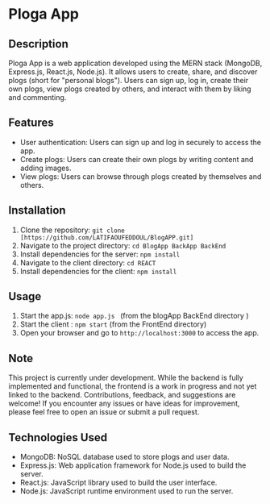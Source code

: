 # Ploga App

## Description
Ploga App is a web application developed using the MERN stack (MongoDB, Express.js, React.js, Node.js). It allows users to create, share, and discover plogs (short for "personal blogs"). Users can sign up, log in, create their own plogs, view plogs created by others, and interact with them by liking and commenting. 

## Features
- User authentication: Users can sign up and log in securely to access the app.
- Create plogs: Users can create their own plogs by writing content and adding images.
- View plogs: Users can browse through plogs created by themselves and others.


## Installation
1. Clone the repository: `git clone [https://github.com/LATIFAOUFEDDOUL/BlogAPP.git]`
2. Navigate to the project directory: `cd BlogApp BackApp BackEnd`
3. Install dependencies for the server: `npm install`
4. Navigate to the client directory: `cd REACT`
5. Install dependencies for the client: `npm install`


## Usage
1. Start the app.js: `node app.js ` (from the blogApp BackEnd directory  )
2. Start the client : `npm start` (from the FrontEnd directory)
3. Open your browser and go to `http://localhost:3000` to access the app.


## Note
This project is currently under development. While the backend is fully implemented and functional, the frontend is a work in progress and not yet linked to the backend. Contributions, feedback, and suggestions are welcome! If you encounter any issues or have ideas for improvement, please feel free to open an issue or submit a pull request.

## Technologies Used
- MongoDB: NoSQL database used to store plogs and user data.
- Express.js: Web application framework for Node.js used to build the server.
- React.js: JavaScript library used to build the user interface.
- Node.js: JavaScript runtime environment used to run the server.
